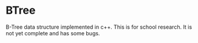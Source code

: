 # BTree

B-Tree data structure implemented in c++. This is for school research. It is not yet complete and has some bugs.
